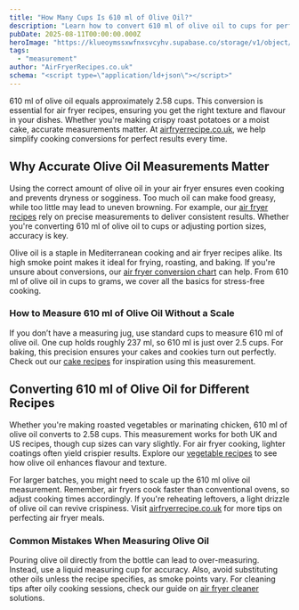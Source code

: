 ```yaml
---
title: "How Many Cups Is 610 ml of Olive Oil?"
description: "Learn how to convert 610 ml of olive oil to cups for perfect air fryer recipes. Get accurate measurements for baking and cooking in minutes!"
pubDate: 2025-08-11T00:00:00.000Z
heroImage: "https://klueoymssxwfnxsvcyhv.supabase.co/storage/v1/object/public/md/how-many-cups-is-610-ml-of-olive-oil-70744022.webp"
tags:
  - "measurement"
author: "AirFryerRecipes.co.uk"
schema: "<script type=\"application/ld+json\"></script>"
---
```


<p>610 ml of olive oil equals approximately 2.58 cups. This conversion is essential for air fryer recipes, ensuring you get the right texture and flavour in your dishes. Whether you're making crispy roast potatoes or a moist cake, accurate measurements matter. At <a href=https://www.airfryerrecipe.co.uk>airfryerrecipe.co.uk</a>, we help simplify cooking conversions for perfect results every time.</p>

<h2>Why Accurate Olive Oil Measurements Matter</h2>  
<p>Using the correct amount of olive oil in your air fryer ensures even cooking and prevents dryness or sogginess. Too much oil can make food greasy, while too little may lead to uneven browning. For example, our <a href=https://www.airfryerrecipe.co.uk/recipes>air fryer recipes</a> rely on precise measurements to deliver consistent results. Whether you're converting 610 ml of olive oil to cups or adjusting portion sizes, accuracy is key.</p>  

<p>Olive oil is a staple in Mediterranean cooking and air fryer recipes alike. Its high smoke point makes it ideal for frying, roasting, and baking. If you're unsure about conversions, our <a href=https://www.airfryerrecipe.co.uk/air-fryer-conversion-chart>air fryer conversion chart</a> can help. From 610 ml of olive oil in cups to grams, we cover all the basics for stress-free cooking.</p>  

<h3>How to Measure 610 ml of Olive Oil Without a Scale</h3>  
<p>If you don’t have a measuring jug, use standard cups to measure 610 ml of olive oil. One cup holds roughly 237 ml, so 610 ml is just over 2.5 cups. For baking, this precision ensures your cakes and cookies turn out perfectly. Check out our <a href=https://www.airfryerrecipe.co.uk/recipe-category/cakes>cake recipes</a> for inspiration using this measurement.</p>  

<h2>Converting 610 ml of Olive Oil for Different Recipes</h2>  
<p>Whether you're making roasted vegetables or marinating chicken, 610 ml of olive oil converts to 2.58 cups. This measurement works for both UK and US recipes, though cup sizes can vary slightly. For air fryer cooking, lighter coatings often yield crispier results. Explore our <a href=https://www.airfryerrecipe.co.uk/recipe-category/vegetables>vegetable recipes</a> to see how olive oil enhances flavour and texture.</p>  

<p>For larger batches, you might need to scale up the 610 ml olive oil measurement. Remember, air fryers cook faster than conventional ovens, so adjust cooking times accordingly. If you're reheating leftovers, a light drizzle of olive oil can revive crispiness. Visit <a href=https://www.airfryerrecipe.co.uk>airfryerrecipe.co.uk</a> for more tips on perfecting air fryer meals.</p>  

<h3>Common Mistakes When Measuring Olive Oil</h3>  
<p>Pouring olive oil directly from the bottle can lead to over-measuring. Instead, use a liquid measuring cup for accuracy. Also, avoid substituting other oils unless the recipe specifies, as smoke points vary. For cleaning tips after oily cooking sessions, check our guide on <a href=https://www.airfryerrecipe.co.uk/air-fryer-cleaner>air fryer cleaner</a> solutions.</p>